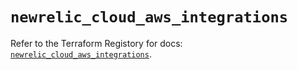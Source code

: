 # `newrelic_cloud_aws_integrations`

Refer to the Terraform Registory for docs: [`newrelic_cloud_aws_integrations`](https://registry.terraform.io/providers/newrelic/newrelic/3.24.1/docs/resources/cloud_aws_integrations).
